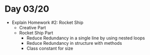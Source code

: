 # Day 03/20

+ Explain Homework #2: Rocket Ship
  - Creative Part
  - Rocket Ship Part
    - Reduce Redundancy in a single line by using nested loops
    - Reduce Redundancy in structure with methods
    - Class constant for size
